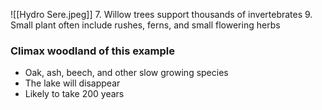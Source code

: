 ![[Hydro Sere.jpeg]]
7. Willow trees support thousands of invertebrates
9. Small plant often include rushes, ferns, and small flowering herbs
### Climax woodland of this example
- Oak, ash, beech, and other slow growing species
- The lake will disappear
- Likely to take 200 years
